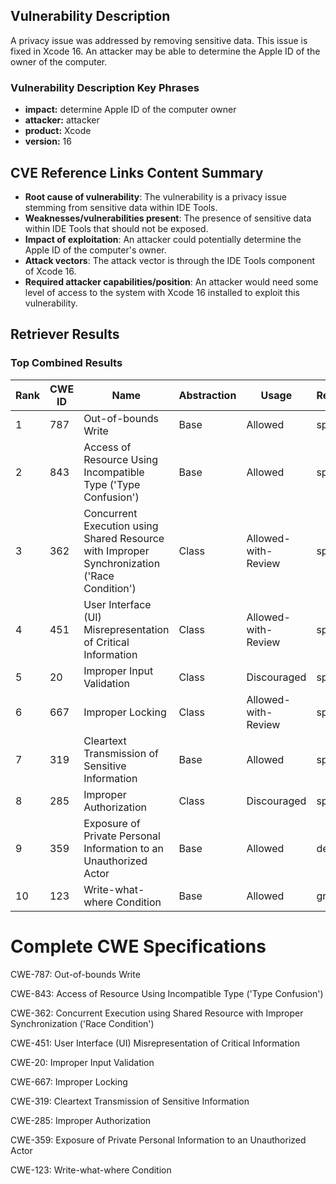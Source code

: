 ## Vulnerability Description
A privacy issue was addressed by removing sensitive data. This issue is fixed in Xcode 16. An attacker may be able to determine the Apple ID of the owner of the computer.

### Vulnerability Description Key Phrases
- **impact:** determine Apple ID of the computer owner
- **attacker:** attacker
- **product:** Xcode
- **version:** 16

## CVE Reference Links Content Summary
- **Root cause of vulnerability**: The vulnerability is a privacy issue stemming from sensitive data within IDE Tools.
- **Weaknesses/vulnerabilities present**: The presence of sensitive data within IDE Tools that should not be exposed.
- **Impact of exploitation**: An attacker could potentially determine the Apple ID of the computer's owner.
- **Attack vectors**: The attack vector is through the IDE Tools component of Xcode 16.
- **Required attacker capabilities/position**: An attacker would need some level of access to the system with Xcode 16 installed to exploit this vulnerability.

## Retriever Results

### Top Combined Results

| Rank | CWE ID | Name | Abstraction | Usage  | Retrievers | Individual Scores |
|------|--------|------|-------------|-------|------------|-------------------|
| 1 | 787 | Out-of-bounds Write | Base | Allowed | sparse | 0.069 |
| 2 | 843 | Access of Resource Using Incompatible Type ('Type Confusion') | Base | Allowed | sparse | 0.067 |
| 3 | 362 | Concurrent Execution using Shared Resource with Improper Synchronization ('Race Condition') | Class | Allowed-with-Review | sparse | 0.067 |
| 4 | 451 | User Interface (UI) Misrepresentation of Critical Information | Class | Allowed-with-Review | sparse | 0.067 |
| 5 | 20 | Improper Input Validation | Class | Discouraged | sparse | 0.066 |
| 6 | 667 | Improper Locking | Class | Allowed-with-Review | sparse | 0.066 |
| 7 | 319 | Cleartext Transmission of Sensitive Information | Base | Allowed | sparse | 0.065 |
| 8 | 285 | Improper Authorization | Class | Discouraged | sparse | 0.065 |
| 9 | 359 | Exposure of Private Personal Information to an Unauthorized Actor | Base | Allowed | dense | 0.477 |
| 10 | 123 | Write-what-where Condition | Base | Allowed | graph | 0.002 |



# Complete CWE Specifications

CWE-787: Out-of-bounds Write

CWE-843: Access of Resource Using Incompatible Type ('Type Confusion')

CWE-362: Concurrent Execution using Shared Resource with Improper Synchronization ('Race Condition')

CWE-451: User Interface (UI) Misrepresentation of Critical Information

CWE-20: Improper Input Validation

CWE-667: Improper Locking

CWE-319: Cleartext Transmission of Sensitive Information

CWE-285: Improper Authorization

CWE-359: Exposure of Private Personal Information to an Unauthorized Actor

CWE-123: Write-what-where Condition